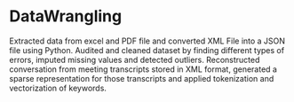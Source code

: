 # DataWrangling
Extracted data from excel and PDF file and converted XML File into a JSON file using Python. Audited and cleaned dataset by finding different types of errors, imputed missing values and detected outliers. Reconstructed conversation from meeting transcripts stored in XML format, generated a sparse representation for those transcripts and applied tokenization and vectorization of keywords.
